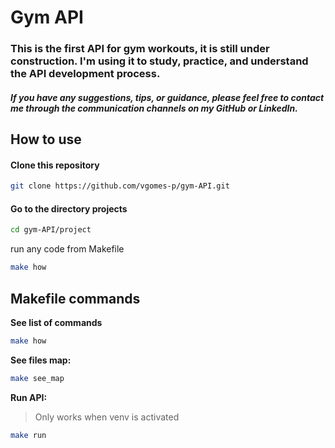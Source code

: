 # Gym API
### This is the first API for gym workouts, it is still under construction. I'm using it to study, practice, and understand the API development process.

##### If you have any suggestions, tips, or guidance, please feel free to contact me through the communication channels on my GitHub or LinkedIn.

## How to use
#### Clone this repository
```bash
git clone https://github.com/vgomes-p/gym-API.git
```
#### Go to the directory projects
```bash
cd gym-API/project
```
run any code from Makefile
```bash
make how
```


## Makefile commands
**See list of commands**
```bash
make how
```
**See files map:**
```bash
make see_map
```
**Run API:**
> Only works when venv is activated
```bash
make run
```
